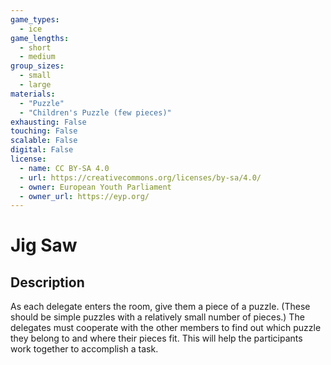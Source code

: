```yaml
---
game_types:
  - ice
game_lengths:
  - short
  - medium
group_sizes:
  - small
  - large
materials:
  - "Puzzle"
  - "Children's Puzzle (few pieces)"
exhausting: False
touching: False
scalable: False
digital: False
license:
  - name: CC BY-SA 4.0
  - url: https://creativecommons.org/licenses/by-sa/4.0/
  - owner: European Youth Parliament
  - owner_url: https://eyp.org/
---
```

# Jig Saw

## Description
As each delegate enters the room, give them a piece of a puzzle. (These should be simple puzzles with a relatively small number of pieces.) The delegates must cooperate with the other members to find out which puzzle they belong to and where their pieces fit. This will help the participants work together to accomplish a task.
